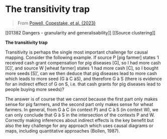 
# The transitivity trap

> From [Powell, Copestake, et al. (2023)]()

   
[[01382 Dangers - granularity and generalisability]]
[[Source clustering]]   

**The transitivity trap**

  Transitivity is perhaps the single most important challenge for causal mapping. Consider the following example. If source P [pig farmer] states ‘I received cash grant compensation for pig diseases [G], so I had more cash [C]’, and source W [wheat farmer] states ‘I had more cash [C], so I bought more seeds [S]’, can we then deduce that pig diseases lead to more cash which leads to more seed (G à C àS), and therefore G à S (there is evidence for an indirect effect of G on S, i.e. that cash grants for pig diseases lead to people buying more seeds)?

  The answer is of course that we cannot because the first part only makes sense for pig farmers, and the second part only makes sense for wheat farmers. In general, from G à C (in context P) and C à S (in context W), we can only conclude that G à S in the intersection of the contexts P and W. Correctly making inferences about indirect effects is the key benefit but also the key challenge for any approach which uses causal diagrams or maps, including quantitative approaches (Bollen, 1987).

